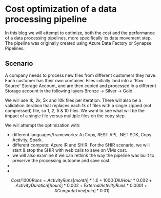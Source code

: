 # Cost optimization of a data processing pipeline  

In this blog we will attempt to optimize, both the cost and the performance of a data processing pipelines, more specifically its data movement step. The pipeline was originally created using Azure Data Factory or Synapse Pipelines.

## Scenario

A company needs to process new files from different customers they have. Each customer has their own container. Files initially land into a 'Raw Source' Storage Account, and are then copied and processed in a different Storage account in the following layers Bronze -> Silver -> Gold.

We will use 1k, 2k, 5k and 10k files per iteration. There will also be a validation iteration that replaces each 1k of files with a single zipped (not compressed) file, so 1, 2, 5 & 10 files. We want to see what will be the impact of a single file versus multiple files on the copy step.

We will attempt the optimization with:

- different languages/frameworks: AzCopy, REST API, .NET SDK, Copy Activity, Spark.
- different compute: Azure IR and SHIR. For the SHIR scenario, we will start & stop the SHIR with web calls to save on VMs cost.
- we will also examine if we can rethink the way the pipeline was built to preserve the processing outcome and save cost.
- 
- 


```math
Cost/1000Runs = ActivityRuns[month] * 1.0 + 1000(DIUHour * 0.002 + Activity Duration[hours] * 0.002 + 

External Activity Runs * 0.0001 + XComputeTime[min] * 0.01) 
```